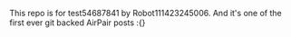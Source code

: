 This repo is for test54687841 by Robot111423245006. And it's one of the first ever git backed AirPair posts :{}